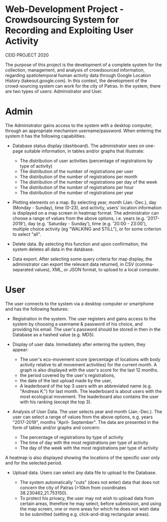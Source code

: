 # Web-Development Project - Crowdsourcing System for Recording and Exploiting User Activity
CEID PROJECT 2020

The purpose of this project is the development of a complete system for the collection, management, and analysis of crowdsourced information, regarding spatiotemporal human activity data through Google Location History (takeout.google.com).
In this context, the development of the crowd-sourcing system can work for the city of Patras. In the system, there are two types of users: Administrator and User.

# Admin
The Administrator gains access to the system with a desktop computer, through an appropriate mechanism username/password. When entering the system it has the following capabilities.

- Database status display (dashboard). The administrator sees on one-page suitable information, in tables and/or graphs that illustrate:

  - The distribution of user activities (percentage of registrations by type of activity)
  - The distribution of the number of registrations per user
  - The distribution of the number of registrations per month
  - The distribution of the number of registrations per day of the week
  - The distribution of the number of registrations per hour
  - The distribution of the number of registrations per year
  
- Plotting elements on a map.
By selecting year, month (Jan.-Dec.), day (Monday - Sunday), time (0-23), and activity, users' location information is displayed on a map screen in heatmap format. The administrator can choose a range of values from the above options, i.e. years (e.g. '2017-2019'), day (e.g. 'Saturday - Sunday'), time (e.g. '20:00 - 23:00'), multiple choice activity (eg "WALKING and STILL"), or for some criterion to select "all".

- Delete data.
By selecting this function and upon confirmation, the system deletes all data in the database.

- Data export.
After selecting some query criteria for map display, the administrator can export the relevant data returned, in CSV (comma-separated values), XML, or JSON format, to upload to a local computer.

# User
The user connects to the system via a desktop computer or smartphone and has the following features:

- Registration in the system. The user registers and gains access to the system by choosing a username & password of his choice, and providing his email. The user's password should be stored in then in the Database as a hashed value (e.g. MD5).
   
- Display of user data. Immediately after entering the system, they appear:
   
  - The user's eco-movement score (percentage of locations with body activity relative to all movement activities) for the current month. A graph is also displayed with the user's score for the last 12 months.
  - the period covered by the user's registrations,
  - the date of the last upload made by the user,
  - A leaderboard of the top 3 users with an abbreviated name (e.g. "Andreas K.") for last month. The leaderboard is about users with the most ecological movement. The leaderboard also contains the user with his ranking (except the top 3).

- Analysis of User Data. The user selects year and month (Jan.-Dec.). The user can select a range of values from the above options, e.g. years "2017-2019", months "April- September". The data are presented in the form of tables and/or graphs and concern:

  - The percentage of registrations by type of activity
  - The time of day with the most registrations per type of activity
  - The day of the week with the most registrations per type of activity

A heatmap is also displayed showing the locations of the specific user only and for the selected period.

- Upload data. Users can select any data file to upload to the Database.
   
  - The system automatically "cuts" (does not enter) data that does not concern the city of Patras (>10km from coordinates 38.230462,21.753150).
  - To protect his privacy, the user may not wish to upload data from certain areas, therefore he may select, before submission, and using the map screen, one or more areas for which he does not wish data to be submitted (setting e.g. click-and-drag rectangular areas).
